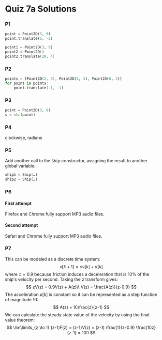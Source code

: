 # Quiz 7a Solutions

### P1
```python
point = Point2D(3, 9)
point.translate(5, -2)
```

```python
point1 = Point2D(3, 9)
point2 = Point2D()
point2.translate(20, 4)
```

### P2

```python
points = [Point2D(2, 5), Point2D(8, 3), Point2D(0, 2)]
for point in points:
    point.translate(-1, -1)
```

### P3

```python
point = Point2D(3, 6)
s = str(point)
```

### P4

clockwise, radians

### P5

Add another call to the `Ship` constructor, assigning the result to another global variable.

```python
ship1 = Ship(…)
ship2 = Ship(…)
```

### P6

#### First attempt

Firefox and Chrome fully support MP3 audio files.

#### Second attempt

Safari and Chrome fully support MP3 audio files.

### P7

This can be modeled as a discrete time system:
$$
v[k+1] = cv[k] + a[k]
$$
where $c = 0.9$ because friction induces a deceleration that is 10% of the ship's velocity per second. Taking the z transform gives:
$$
zV(z) = 0.9V(z) + A(z)\\
V(z) = \frac{A(z)}{z-0.9}
$$
The acceleration $a[k]$ is constant so it can be represented as a step function of magnitude 10:
$$
A(z) = 10\frac{z}{z-1}
$$
We can calculate the steady state value of the velocity by using the final value theorem:
$$
\lim\limits_{z \to 1} (z-1)F(z) = (z-1)V(z) = (z-1) \frac{1}{z-0.9} \frac{10z}{z-1} = 100
$$
